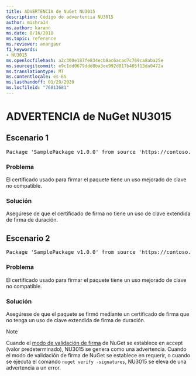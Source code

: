 ```yaml
---
title: ADVERTENCIA de NuGet NU3015
description: Código de advertencia NU3015
author: mishra14
ms.author: karann
ms.date: 8/16/2018
ms.topic: reference
ms.reviewer: anangaur
f1_keywords:
- NU3015
ms.openlocfilehash: a2c300e187fe834ecb8ac6acad7c769ca8aba25e
ms.sourcegitcommit: e9c1dd0679ddd8ba3ee992d817b405f13da0472a
ms.translationtype: MT
ms.contentlocale: es-ES
ms.lasthandoff: 01/29/2020
ms.locfileid: "76813681"
---
```

# <a name="nuget-warning-nu3015"></a>ADVERTENCIA de NuGet NU3015

## <a name="scenario-1"></a>Escenario 1

<pre>Package 'SamplePackage v1.0.0' from source 'https://contoso.com/index.json': The lifetime signing EKU in the primary signature's certificate is not supported.</pre>

### <a name="issue"></a>Problema

El certificado usado para firmar el paquete tiene un uso mejorado de clave no compatible.


### <a name="solution"></a>Solución

Asegúrese de que el certificado de firma no tiene un uso de clave extendida de firma de duración.



## <a name="scenario-2"></a>Escenario 2

<pre>Package 'SamplePackage v1.0.0' from source 'https://contoso.com/index.json': The lifetime signing EKU in the signing certificate is not supported.</pre>

### <a name="issue"></a>Problema

El certificado usado para firmar el paquete tiene un uso mejorado de clave no compatible.


### <a name="solution"></a>Solución

Asegúrese de que el paquete se firmó mediante un certificado de firma que no tenga un uso de clave extendida de firma de duración.


> [!Note]
> Cuando el [modo de validación de firma](../../consume-packages/installing-signed-packages.md#configure-package-signature-requirements) de NuGet se establece en accept (valor predeterminado), NU3015 se genera como una advertencia. Cuando el modo de validación de firma de NuGet se establece en requerir, o cuando se ejecuta el comando `nuget verify -signatures`, NU3015 se eleva de una advertencia a un error. 
